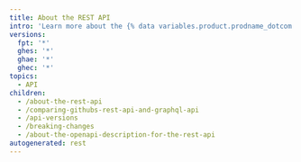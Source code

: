 ```yaml
---
title: About the REST API
intro: 'Learn more about the {% data variables.product.prodname_dotcom %} REST API and what you can do with it.'
versions:
  fpt: '*'
  ghes: '*'
  ghae: '*'
  ghec: '*'
topics:
  - API
children:
  - /about-the-rest-api
  - /comparing-githubs-rest-api-and-graphql-api
  - /api-versions
  - /breaking-changes
  - /about-the-openapi-description-for-the-rest-api
autogenerated: rest
---
```


<!-- Content after this section is automatically generated -->
